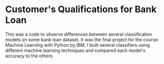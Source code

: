 # Customer's Qualifications for Bank Loan
This was a code to observe differences between several classification models on some bank loan dataset.
It was the final project for the course: Machine Learning with Python by IBM. 
I built several classifiers using different machine learning techniques and compared each model's accuracy to the others.
